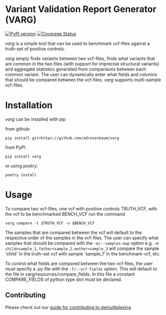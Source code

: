 # Variant Validation Report Generator (VARG)
[![PyPI version](https://badge.fury.io/py/varg.svg)](https://badge.fury.io/py/varg)
[![Coverage Status](https://coveralls.io/repos/github/adrosenbaum/varg/badge.svg?branch=master)](https://coveralls.io/github/adrosenbaum/varg?branch=master)


*varg* is a simple tool that can be used to benchmark vcf-files against a truth-set of positive controls.

*varg* simply finds variants between two vcf-files, finds what variants that are common in the two files (with support for imprecise structural variants)
and aggregate statistics generated from comparisons between each common variant. The user can dynamically enter what fields and columns that should be compared between the vcf-files. *varg* supports multi-sample vcf-files.

# Installation

*varg* can be installed with pip

from github:
```console
pip install git+https://github.com/adrosenbaum/varg
```

from PyPI
```console
pip install varg
```

or using poetry:
```
poetry install
```

# Usage

To compare two vcf-files, one vcf with positive controls TRUTH_VCF, with the vcf to be benchmarked BENCH_VCF run the command

```console
varg compare -t $TRUTH_VCF -v $BENCH_VCF
```

The samples that are compared between the vcf will default to the respective order of the samples in the vcf-files. The user can specify what samples that should be compared with the ```-m/--samples-map``` option e.g. ```-m child=sample_1,father=sample_2,mother=sample_3``` will compare the sample 'child' in the truth-set vcf with sample 'sample_1' in the benchmark-vcf, etc.

To control what fields are compared between the two vcf-files, the user must specify a .py file with the ```-f/--vcf-fields``` option. This will default to the file in varg/resources/compare_fields. In this file a constant COMPARE_FIELDS of python type dict must be declared.

## Contributing

Please check out our [guide for contributing to demultiplexing](CONTRIBUTING.md)
